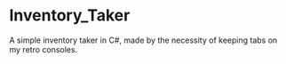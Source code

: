 # Inventory_Taker
A simple inventory taker in C#, made by the necessity of keeping tabs on my retro consoles.
